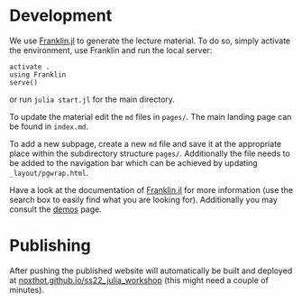 # Development
We use [Franklin.jl](https://franklinjl.org) to generate the lecture material. To do so, simply activate the environment, use Franklin and run the local server:
```
activate .
using Franklin
serve()
```
or run `julia start.jl` for the main directory.

To update the material edit the `md` files in `pages/`. The main landing page can be found in `index.md`.

To add a new subpage, create a new `md` file and save it at the appropriate place within the subdirectory structure `pages/`. Additionally the file needs to be added to the navigation bar which can be achieved by updating `_layout/pgwrap.html`.

Have a look at the documentation of [Franklin.jl](https://franklinjl.org) for more information (use the search box to easily find what you are looking for). Additionally you may consult the [demos](https://franklinjl.org/demos/) page.
# Publishing
After pushing the published website will automatically be built and deployed at [noxthot.github.io/ss22_julia_workshop](https://kandolfp.github.io/ws23_ulg_vu_ama_performance/) (this might need a couple of minutes).